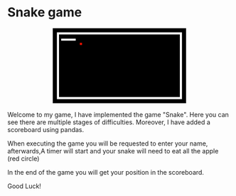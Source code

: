 # Snake game


<p align="center">
  <img src="images\animation_snake.gif" width="300">
</p>


Welcome to my game, I have implemented the game "Snake".
Here you can see there are multiple stages of difficulties.
Moreover, I have added a scoreboard using pandas.

When executing the game you will be requested to enter your name,
afterwards,A timer will start and your snake will need to eat all the apple
(red circle)


In the end of the game you will get your position in the scoreboard.


Good Luck!
